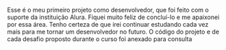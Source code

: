 Esse é o meu primeiro projeto como desenvolvedor, que foi feito com o suporte da instituição Alura. Fiquei muito feliz de concluí-lo e me apaixonei por essa área. Tenho certeza de que irei continuar estudando cada vez mais para me tornar um desenvolvedor no futuro. O código do projeto e de cada desafio proposto durante o curso foi anexado para consulta
